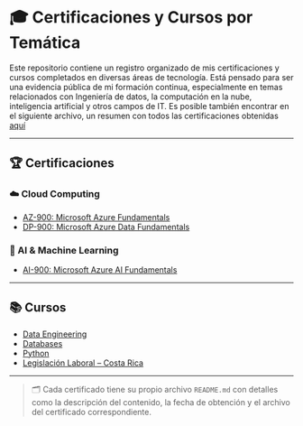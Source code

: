 # 🎓 Certificaciones y Cursos por Temática

Este repositorio contiene un registro organizado de mis certificaciones y cursos completados en diversas áreas de tecnología. Está pensado para ser una evidencia pública de mi formación continua, especialmente en temas relacionados con Ingeniería de datos, la computación en la nube, inteligencia artificial y otros campos de IT. Es posible también encontrar en el siguiente archivo, un resumen con todos las certificaciones obtenidas [aquí](./certificaciones-y-cursos/resumen_certificaciones.md)

---

## 🏆 Certificaciones

### ☁️ Cloud Computing
- [AZ-900: Microsoft Azure Fundamentals](./Certificaciones/Cloud_Computing/AZ-900/README.md)
- [DP-900: Microsoft Azure Data Fundamentals](./Certificaciones/Cloud-Computing/DP-900/README.md)

### 🤖 AI & Machine Learning
- [AI-900: Microsoft Azure AI Fundamentals](./Certificaciones/AI-Machine-Learning/AI-900/README.md)

---

## 📚 Cursos
- [Data Engineering](./Cursos/Data_Engineering)
- [Databases](./Cursos/Databases)
- [Python](./Cursos/Python)
- [Legislación Laboral – Costa Rica](./Otros-Cursos/Legislacion-Laboral/README.md)


---

> 🗂 Cada certificado tiene su propio archivo `README.md` con detalles como la descripción del contenido, la fecha de obtención y el archivo del certificado correspondiente.

